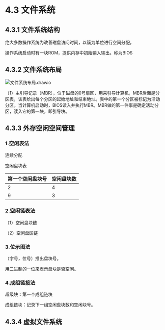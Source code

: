 # 4.3 文件系统

## 4.3.1 文件系统结构

绝大多数操作系统为改善磁盘访问时间，以簇为单位进行空间分配。

操作系统启动时有一块ROM，提供内存中初始输入输出。称为BIOS

## 4.3.2 文件系统布局

![文件系统布局.drawio](https://csnotes.oss-cn-beijing.aliyuncs.com/photos/%E6%96%87%E4%BB%B6%E7%B3%BB%E7%BB%9F%E5%B8%83%E5%B1%80.drawio.svg)

（1）主引导记录（MBR），位于磁盘的0号扇区，用来引导计算机，MBR后面是分区表，该表给出每个分区的起始地址和结束地址。表中的第一个分区被标记为活动分区。当计算机启动时，BIOS读入并执行MBR。MBR做的第一件事是确定活动分区，读入它的第一块，即引导块。

## 4.3.3 外存空闲空间管理

### 1.空闲表法

连续分配

空闲盘块表

| 第一个空闲盘块号 | 空闲盘块数 |
| ---------------- | ---------- |
| 2                | 4          |
| 9                | 3          |

### 2.空闲链表法

（1）空闲盘块链

（2）空闲盘区链

### 3.位示图法

（字号，位号）推出盘块号。

用二进制的一位来表示盘块是否空闲。

### 4.成组链接法

超级块：第一个成组链块

成组链块：记录下一组空闲盘块数和空闲块号。

## 4.3.4 虚拟文件系统

